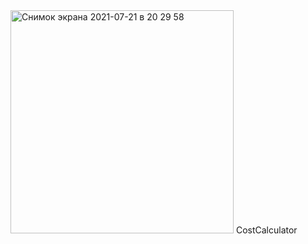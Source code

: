 <img width="357" alt="Снимок экрана 2021-07-21 в 20 29 58" src="https://user-images.githubusercontent.com/64588396/126534415-d9aa03e8-be8c-4a79-9137-294c0bcb8d44.png">
СostСalculator
